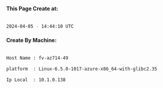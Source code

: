 
   
#### This Page Create at:

```bash

2024-04-05 - 14:44:10 UTC

```

#### Create By Machine:

```bash

Host Name : fv-az714-49

platform  : Linux-6.5.0-1017-azure-x86_64-with-glibc2.35

Ip Local  : 10.1.0.138

```

